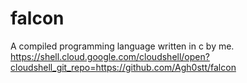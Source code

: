 # falcon
A compiled programming language written in c by me. https://shell.cloud.google.com/cloudshell/open?cloudshell_git_repo=https://github.com/Agh0stt/falcon
